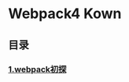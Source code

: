 # Webpack4 Kown
## 目录
### [1.webpack初探](https://github.com/DlLucky/Note/tree/master/Webpack%20Note/webpack%E5%88%9D%E6%8E%A2)